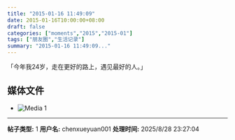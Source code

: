 ```yaml
---
title: "2015-01-16 11:49:09"
date: 2015-01-16T10:00:00+08:00
draft: false
categories: ["moments","2015","2015-01"]
tags: ["朋友圈","生活记录"]
summary: "2015-01-16 11:49:09..."
---
```


「今年我24岁，走在更好的路上，遇见最好的人。」

## 媒体文件

- ![Media 1](/Moments/photos/2015-01-16/201501161149090.jpg)

---

**帖子类型:** 1
**用户名:** chenxueyuan001
**处理时间:** 2025/8/28 23:27:04